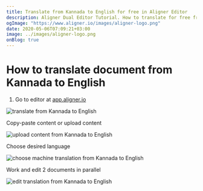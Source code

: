 ```yaml
---
title: Translate from Kannada to English for free in Aligner Editor
description: Aligner Dual Editor Tutorial. How to translate for free from Kannada to English. Aligner is multilingual document management platform. 
ogImage: "https://www.aligner.io/images/aligner-logo.png"
date: 2020-05-06T07:09:21+03:00
image: ../images/aligner-logo.png
onBlog: true
---
```


# How to translate document from Kannada to English

1. Go to editor at [app.aligner.io](https://app.aligner.io "Aligner App web page")

![translate from Kannada to English](../aligner-blank-editor.png "translate from Kannada to English")

Copy-paste content or upload content

![upload content from Kannada to English](../aligner-uploaded-document.png "upload content from Kannada to English")

Choose desired language

![choose machine translation from Kannada to English](../aligner-language-dropdown.png "choose machine translation from Kannada to English")

Work and edit 2 documents in parallel

![edit translation from Kannada to English](../aligner-double-sitded-editor.png "edit translation from Kannada to English")

